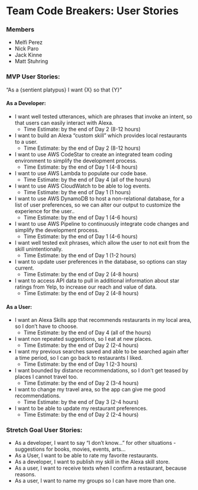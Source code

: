 # Team Code Breakers: User Stories

### Members
* Melfi Perez
* Nick Paro
* Jack Kinne
* Matt Stuhring

### MVP User Stories:

“As a {sentient platypus} I want {X} so that {Y}”

#### As a Developer:
* I want well tested utterances, which are phrases that invoke an intent, so that users can easily interact with Alexa.
  * Time Estimate: by the end of Day 2 (8-12 hours)
* I want to build an Alexa “custom skill” which provides local restaurants to a user.
  * Time Estimate: by the end of Day 2 (8-12 hours)
* I want to use AWS CodeStar to create an integrated team coding environment to simplify the development process.
  * Time Estimate: by the end of Day 1 (4-8 hours)
* I want to use AWS Lambda to populate our code base.
  * Time Estimate: by the end of Day 4 (all of the hours)
* I want to use AWS CloudWatch to be able to log events.
  * Time Estimate: by the end of Day 1 (1 hours)
* I want to use AWS DynamoDB to host a non-relational database, for a list of user preferences, so we can alter our output to customize the experience for the user..
  * Time Estimate: by the end of Day 1 (4-6 hours)
* I want to use AWS Pipeline to continuously integrate code changes and simplify the development process.
  * Time Estimate: by the end of Day 1 (4-6 hours)
* I want well tested exit phrases, which allow the user to not exit from the skill unintentionally.
  * Time Estimate: by the end of Day 1 (1-2 hours)
* I want to update user preferences in the database, so options can stay current.
  * Time Estimate: by the end of Day 2 (4-8 hours)
* I want to access API data to pull in additional information about star ratings from Yelp, to increase our reach and value of data.
  * Time Estimate: by the end of Day 2 (4-8 hours)

#### As a User:
* I want an Alexa Skills app that recommends restaurants in my local area, so I don’t have to choose.
  * Time Estimate: by the end of Day 4 (all of the hours)
* I want non repeated suggestions, so I eat at new places.
  * Time Estimate: by the end of Day 2 (2-4 hours)
* I want my previous searches saved and able to be searched again after a time period, so I can go back to restaurants I liked.
  * Time Estimate: by the end of Day 1 (2-3 hours)
* I want bounded by distance recommendations, so I don’t get teased by places I cannot travel too.
  * Time Estimate: by the end of Day 2 (3-4 hours)
* I want to change my travel area, so the app can give me good recommendations.
  * Time Estimate: by the end of Day 3 (2-4 hours)
* I want to be able to update my restaurant preferences. 
  * Time Estimate: by the end of Day 2 (2-4 hours)


### Stretch Goal User Stories:
* As a developer, I want to say “I don’t know…” for other situations - suggestions for books, movies, events, arts...
* As a User, I want to be able to rate my favorite restaurants.
* As a developer, I want to publish my skill in the Alexa skill store.
* As a user, I want to receive texts when I confirm a restaurant, because reasons.
* As a user, I want to name my groups so I can have more than one.  
